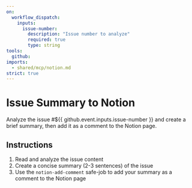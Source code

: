 ```yaml
---
on:
  workflow_dispatch:
    inputs:
      issue-number:
        description: "Issue number to analyze"
        required: true
        type: string
tools:
  github:
imports:
  - shared/mcp/notion.md
strict: true
---
```


# Issue Summary to Notion

Analyze the issue #${{ github.event.inputs.issue-number }} and create a brief summary, then add it as a comment to the Notion page.

## Instructions

1. Read and analyze the issue content
2. Create a concise summary (2-3 sentences) of the issue
3. Use the `notion-add-comment` safe-job to add your summary as a comment to the Notion page
